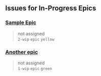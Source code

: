 ## Issues for In-Progress Epics
  
###  [Sample Epic](https://github.com/bryanmacfarlane/sample-reports/issues/1)  
> not assigned  
  `2-wip` `epic` `yellow`
  
###  [Another epic](https://github.com/bryanmacfarlane/sample-reports/issues/3)  
> not assigned  
  `1-wip` `epic` `green`